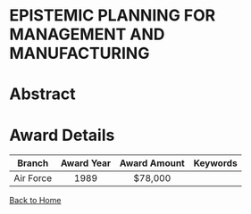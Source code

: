 
EPISTEMIC PLANNING FOR MANAGEMENT AND MANUFACTURING
===================================================

# Abstract


  

# Award Details

|Branch|Award Year|Award Amount|Keywords|
| :---: | :---: | :---: | :---: |
|Air Force|1989|$78,000||
  
  


[Back to Home](https://github.com/chrischow/dod_sbir_awards/Reports/CC/#944)